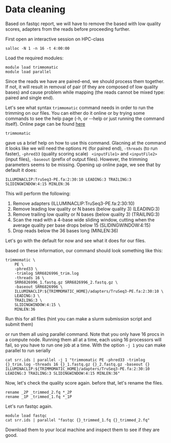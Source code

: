 # Data cleaning

Based on fastqc report, we will have to remove the based with low quality scores, adapters from the reads before proceeding further.

First open an interactive session on HPC-class

```
salloc -N 1 -n 16 -t 4:00:00
```

Load the required modules:

```
module load trimmomatic
module load parallel
```

Since the reads we have are paired-end, we should process them together. If not, it will result in removal of pair (if they are composed of low quality bases) and cause problem while mapping (the reads cannot be mixed type: paired and single end).

Let's see what syntax `trimmomatic` command needs in order to run the trimming on our files. You can either do it online or by trying some commands to see the help page  (-h, or --help or just running the command itself). Online page can be found [here](http://www.usadellab.org/cms/?page=trimmomatic)

```
trimmomatic
```

gave us a brief help on how to use this command. Glacning at the command it looks like we will need the options `PE` (for paired end), `-threads` (to run faster), `-phred33` (quality scoring scale) ` <inputFile1>` and `<inputFile2>` (input files), `-baseout` (prefix of output files). However, the trimming parameters seems to be missing. Opening up online page, we see that by default it does:
```
ILLUMINACLIP:TruSeq3-PE.fa:2:30:10 LEADING:3 TRAILING:3 SLIDINGWINDOW:4:15 MINLEN:36
```
This will perform the following:

1. Remove adapters (ILLUMINACLIP:TruSeq3-PE.fa:2:30:10)
2. Remove leading low quality or N bases (below quality 3) (LEADING:3)
3. Remove trailing low quality or N bases (below quality 3) (TRAILING:3)
4. Scan the read with a 4-base wide sliding window, cutting when the average quality per base drops below 15 (SLIDINGWINDOW:4:15)
6. Drop reads below the 36 bases long (MINLEN:36)

Let's go with the default for now and see what it does for our files.

based on these information, our command should look something like this:

```
trimmomatic \
    PE \
    -phred33 \
    -trimlog SRR6826996_trim.log
    -threads 16 \
    SRR6826996_1.fastq.gz SRR6826996_2.fastq.gz \
    -baseout SRR6826996 \
    ILLUMINACLIP:${TRIMMOMATIC_HOME}/adapters/TruSeq3-PE.fa:2:30:10 \
    LEADING:3 \
    TRAILING:3 \
    SLIDINGWINDOW:4:15 \
    MINLEN:36
```

Run this for all files (hint you can make a slurm submission script and submit them)

or run them all using parallel command. Note that you only have 16 procs in a compute node. Running them all at a time, each using 16 processors will fail, so you have to run one job at a time. With the option `-j 1` you can make parallel to run serially

```
cat srr.ids | parallel -j 1 "trimmomatic PE -phred33 -trimlog {}_trim.log -threads 16 {}_1.fastq.gz {}_2.fastq.gz -baseout {} ILLUMINACLIP:${TRIMMOMATIC_HOME}/adapters/TruSeq3-PE.fa:2:30:10 LEADING:3 TRAILING:3 SLIDINGWINDOW:4:15 MINLEN:36"
```

Now, let's check the quality score again. before that, let's rename the files.

```
rename _2P _trimmed_2.fq *_2P
rename _1P _trimmed_1.fq *_1P
```


Let's run fastqc again.

```
module load fastqc
cat srr.ids | parallel "fastqc {}_trimmed_1.fq {}_trimmed_2.fq"
```

Download them to your local machine and inspect them to see if they are good.
